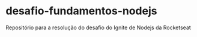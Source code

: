 # desafio-fundamentos-nodejs
Repositório para a resolução do desafio do Ignite de Nodejs da Rocketseat
